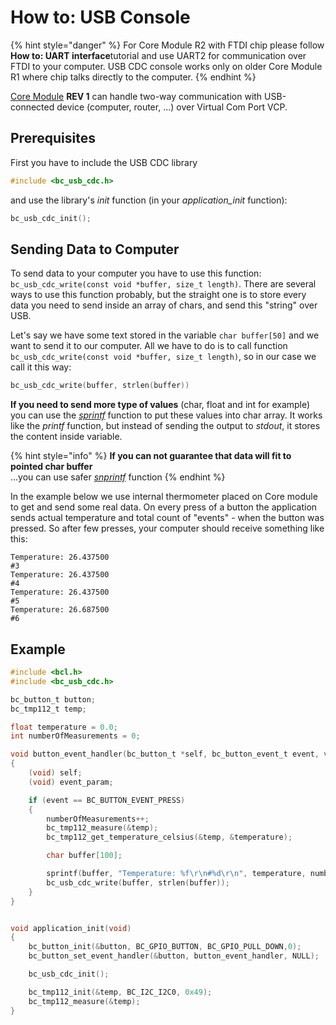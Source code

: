 # How to: USB Console

{% hint style="danger" %}
For Core Module R2 with FTDI chip please follow **How to: UART interface**tutorial and use UART2 for communication over FTDI to your computer. USB CDC console works only on older Core Module R1 where chip talks directly to the computer.
{% endhint %}

[Core Module](https://shop.bigclown.com/core-module) **REV 1** can handle two-way communication with USB-connected device \(computer, router, ...\) over Virtual Com Port VCP.

## Prerequisites

First you have to include the USB CDC library

```c
#include <bc_usb_cdc.h>
```

and use the library's _init_ function \(in your _application\_init_ function\):

```c
bc_usb_cdc_init();
```

## Sending Data to Computer

To send data to your computer you have to use this function: `bc_usb_cdc_write(const void *buffer, size_t length)`. There are several ways to use this function probably, but the straight one is to store every data you need to send inside an array of chars, and send this "string" over USB.

Let's say we have some text stored in the variable `char buffer[50]` and we want to send it to our computer. All we have to do is to call function `bc_usb_cdc_write(const void *buffer, size_t length)`, so in our case we call it this way:

```c
bc_usb_cdc_write(buffer, strlen(buffer))
```

**If you need to send more type of values** \(char, float and int for example\) you can use the [_sprintf_](http://www.cplusplus.com/reference/cstdio/sprintf/) function to put these values into char array. It works like the _printf_ function, but instead of sending the output to _stdout_, it stores the content inside variable.

{% hint style="info" %}
**If you can not guarantee that data will fit to pointed char buffer**  
...you can use safer [_snprintf_](http://www.cplusplus.com/reference/cstdio/snprintf/) function
{% endhint %}

In the example below we use internal thermometer placed on Core module to get and send some real data. On every press of a button the application sends actual temperature and total count of "events" - when the button was pressed. So after few presses, your computer should receive something like this:

```text
Temperature: 26.437500
#3
Temperature: 26.437500
#4
Temperature: 26.437500
#5
Temperature: 26.687500
#6
```

## **Example**

```c
#include <bcl.h>
#include <bc_usb_cdc.h>

bc_button_t button;
bc_tmp112_t temp;

float temperature = 0.0;
int numberOfMeasurements = 0;

void button_event_handler(bc_button_t *self, bc_button_event_t event, void *event_param)
{
    (void) self;
    (void) event_param;

    if (event == BC_BUTTON_EVENT_PRESS)
    {
        numberOfMeasurements++;
        bc_tmp112_measure(&temp);
        bc_tmp112_get_temperature_celsius(&temp, &temperature);

        char buffer[100];

        sprintf(buffer, "Temperature: %f\r\n#%d\r\n", temperature, numberOfMeasurements);
        bc_usb_cdc_write(buffer, strlen(buffer));
    }
}


void application_init(void)
{
    bc_button_init(&button, BC_GPIO_BUTTON, BC_GPIO_PULL_DOWN,0);
    bc_button_set_event_handler(&button, button_event_handler, NULL);

    bc_usb_cdc_init();

    bc_tmp112_init(&temp, BC_I2C_I2C0, 0x49);
    bc_tmp112_measure(&temp);
}
```

